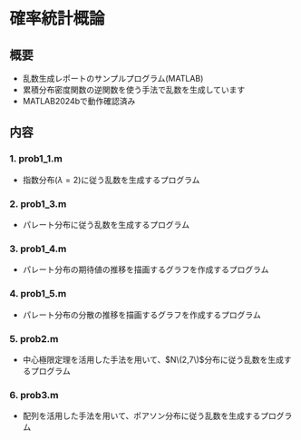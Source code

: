 # 確率統計概論
## 概要
- 乱数生成レポートのサンプルプログラム(MATLAB)
- 累積分布密度関数の逆関数を使う手法で乱数を生成しています
- MATLAB2024bで動作確認済み
## 内容
### 1. prob1_1.m
  - 指数分布($λ=2$)に従う乱数を生成するプログラム
### 2. prob1_3.m
  - パレート分布に従う乱数を生成するプログラム
### 3. prob1_4.m
  - パレート分布の期待値の推移を描画するグラフを作成するプログラム
### 4. prob1_5.m
  - パレート分布の分散の推移を描画するグラフを作成するプログラム
### 5. prob2.m
  - 中心極限定理を活用した手法を用いて、$N\(2,7\)$分布に従う乱数を生成するプログラム
### 6. prob3.m
  - 配列を活用した手法を用いて、ポアソン分布に従う乱数を生成するプログラム
